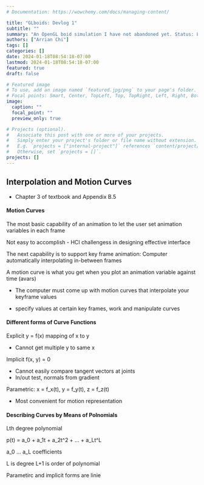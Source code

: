 ```yaml
---
# Documentation: https://wowchemy.com/docs/managing-content/

title: "GLboids: Devlog 1"
subtitle: ""
summary: "An OpenGL boid simulation I have not abandoned yet. Status: Looking for ways to efficiently calculate positions!"
authors: ["Arrian Chi"]
tags: []
categories: []
date: 2024-01-18T08:54:18-07:00
lastmod: 2024-01-18T08:54:18-07:00
featured: true
draft: false

# Featured image
# To use, add an image named `featured.jpg/png` to your page's folder.
# Focal points: Smart, Center, TopLeft, Top, TopRight, Left, Right, BottomLeft, Bottom, BottomRight.
image:
  caption: ""
  focal_point: ""
  preview_only: true

# Projects (optional).
#   Associate this post with one or more of your projects.
#   Simply enter your project's folder or file name without extension.
#   E.g. `projects = ["internal-project"]` references `content/project/deep-learning/index.md`.
#   Otherwise, set `projects = []`.
projects: []
---
```




## Interpolation and Motion Curves

- Chapter 3 of textbook and Appendix B.5


#### Motion Curves

The most basic capability of an animation to let the user set animation variables in each frame

Not easy to accomplish - HCI challengess in designing effective interface


The next capability is to support key frame animation: Computer automatically interpolating in-between frames

A motion curve is what you get when you plot an animation variable against time (avars)
- The computer must come up with motion curves that interpolate your keyframe values

- specify values at certain key frames, work and manipulate curves


#### Different forms of Curve Functions

Explicit y = f(x) mapping of x to y
- Cannot get multiple y to same x

Implicit f(x, y) = 0
- Cannot easily compare tangent vectors at joints
- In/out test, normals from gradient

Parametric: x = f_x(t), y = f_y(t), z = f_z(t)
- Most convenient for motion representation

#### Describing Curves by Means of Polnomials

Lth degree polynomial

p(t) = a_0 + a_1t + a_2t^2 + ... + a_Lt^L

a_0 ... a_L coefficients

L is degree
L+1 is order of polynomial



Parametirc and implicit forms are linie

